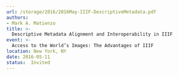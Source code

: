 ```yaml
---
url: /storage/2016/2016May-IIIF-DescriptiveMetadata.pdf
authors:
- Mark A. Matienzo
title: >-
  Descriptive Metadata Alignment and Interoperability in IIIF
event: >-
  Access to the World’s Images: The Advantages of IIIF
location: New York, NY
date: 2016-05-11
status:  Invited
---
```

